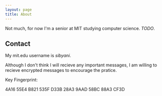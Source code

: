 ```yaml
---
layout: page
title: About
---
```


Not much, for now I'm a senior at MIT studying computer science. *TODO*.

## Contact
My mit.edu username is *sibyani*.

Although I don't think I will recieve any important messages, I am willing to recieve encrypted messages to encourage the pratice.

Key Fingerprint:

<p class="message">
4A16 55E4 B821 535F D33B  28A3 9AAD 58BC 88A3 CF3D
</p>
